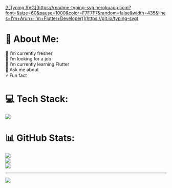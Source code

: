 <div align="left">
  <a href="#">
[![Typing SVG](https://readme-typing-svg.herokuapp.com?font=&size=60&pause=1000&color=F7F7F7&random=false&width=435&lines=I'm+Arun+;I'm+Flutter+Developer)](https://git.io/typing-svg)
    
  </a>
</div>

# 💫 About Me:
🔭 I’m currently fresher<br>🤝 I’m looking for a job<br>🌱 I’m currently learning Flutter<br>💬 Ask me about<br>⚡ Fun fact


# 💻 Tech Stack:
<div align="left">
  <a href="#">
    <img src="https://skillicons.dev/icons?i=dart,flutter,firebase,vscode,androidstudio,git,github&theme=dark" />
  </a>
</div>

# 📊 GitHub Stats:
![](https://github-readme-stats.vercel.app/api?username=arunflutterdev&theme=vue&hide_border=false&include_all_commits=false&count_private=false)<br/>
![](https://github-readme-streak-stats.herokuapp.com/?user=arunflutterdev&theme=vue&hide_border=false)<br/>
![](https://github-readme-stats.vercel.app/api/top-langs/?username=arunflutterdev&theme=vue&hide_border=false&include_all_commits=false&count_private=false&layout=compact)

---
[![](https://visitcount.itsvg.in/api?id=arunflutterdev&icon=0&color=6)](https://visitcount.itsvg.in)

<!-- Proudly created with GPRM ( https://gprm.itsvg.in ) -->
